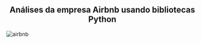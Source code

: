 <h2 align=center> Análises da empresa Airbnb usando bibliotecas Python </h2>

![airbnb](https://github.com/EduardoSymph/Airbnb-Python/assets/134222436/fc72d2db-8baf-49ae-98b8-148db1ce32a5)
